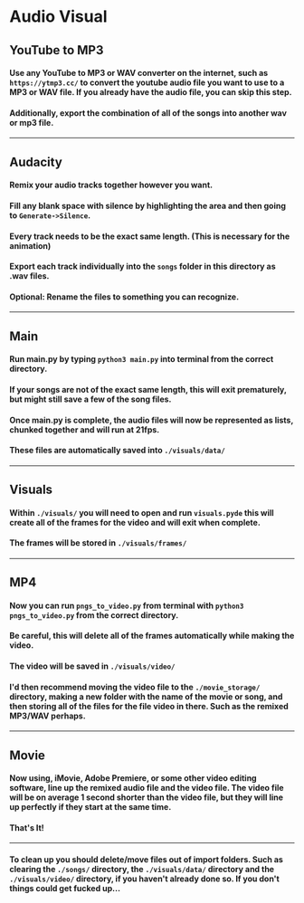 # Audio Visual

## YouTube to MP3
#### Use any YouTube to MP3 or WAV converter on the internet, such as `https://ytmp3.cc/` to convert the youtube audio file you want to use to a MP3 or WAV file. If you already have the audio file, you can skip this step.
#### Additionally, export the combination of all of the songs into another wav or mp3 file.

---

## Audacity
#### Remix your audio tracks together however you want.
#### Fill any blank space with silence by highlighting the area and then going to `Generate->Silence`.
#### Every track needs to be the exact same length. (This is necessary for the animation)
#### Export each track individually into the `songs` folder in this directory as .wav files.
#### Optional: Rename the files to something you can recognize.

---

## Main
#### Run main.py by typing `python3 main.py` into terminal from the correct directory.
#### If your songs are not of the exact same length, this will exit prematurely, but might still save a few of the song files.
#### Once main.py is complete, the audio files will now be represented as lists, chunked together and will run at 21fps.
#### These files are automatically saved into `./visuals/data/`

---

## Visuals
#### Within `./visuals/` you will need to open and run `visuals.pyde` this will create all of the frames for the video and will exit when complete.
#### The frames will be stored in `./visuals/frames/`

---

## MP4
#### Now you can run `pngs_to_video.py` from terminal with `python3 pngs_to_video.py` from the correct directory.
#### Be careful, this will delete all of the frames automatically while making the video.
#### The video will be saved in `./visuals/video/`
#### I'd then recommend moving the video file to the `./movie_storage/` directory, making a new folder with the name of the movie or song, and then storing all of the files for the file video in there. Such as the remixed MP3/WAV perhaps.

---

## Movie
#### Now using, iMovie, Adobe Premiere, or some other video editing software, line up the remixed audio file and the video file. The video file will be on average 1 second shorter than the video file, but they will line up perfectly if they start at the same time.
#### That's It!

---

#### To clean up you should delete/move files out of import folders. Such as clearing the `./songs/` directory, the `./visuals/data/` directory and the `./visuals/video/` directory, if you haven't already done so. If you don't things could get fucked up...
